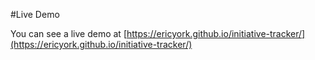 
#Live Demo

You can see a live demo at [https://ericyork.github.io/initiative-tracker/](https://ericyork.github.io/initiative-tracker/)

